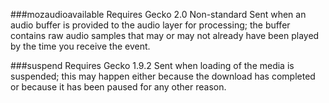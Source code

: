 ###mozaudioavailable Requires Gecko 2.0 Non-standard
Sent when an audio buffer is provided to the audio layer for processing; the buffer contains raw audio samples that may or may not already have been played by the time you receive the event.

###suspend Requires Gecko 1.9.2
Sent when loading of the media is suspended; this may happen either because the download has completed or because it has been paused for any other reason.
